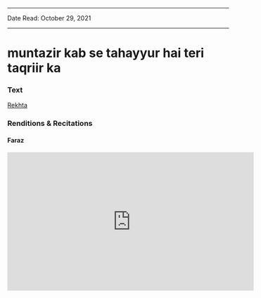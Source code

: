 
---

Date Read: October 29, 2021

---


# muntazir kab se tahayyur hai teri taqriir ka


### Text

[Rekhta](https://urdushahkar.org/gumaan-hone-laga-tasviir-ka-ahmad-faraz/)

### Renditions & Recitations

#### Faraz

<iframe width="560" height="315" src="https://youtu.be/h-Mq4nQ0KQM" title="YouTube video player" frameborder="0" allow="accelerometer; autoplay; clipboard-write; encrypted-media; gyroscope; picture-in-picture" allowfullscreen></iframe>


